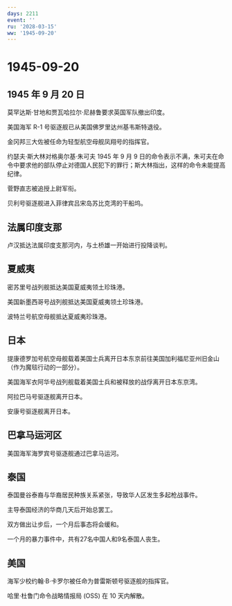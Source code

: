 ```yaml
---
days: 2211
event: ''
ru: '2028-03-15'
ww: '1945-09-20'
---
```


# 1945-09-20

## 1945 年 9 月 20 日

莫罕达斯·甘地和贾瓦哈拉尔·尼赫鲁要求英国军队撤出印度。

美国海军 R-1 号驱逐舰已从美国佛罗里达州基韦斯特退役。

金冈邦三大佐被任命为轻型航空母舰凤翔号的指挥官。

约瑟夫·斯大林对格奥尔基·朱可夫 1945 年 9 月 9
日的命令表示不满，朱可夫在命令中要求他的部队停止对德国人民犯下的罪行；斯大林指出，这样的命令未能提高纪律。

菅野直志被追授上尉军衔。

贝利号驱逐舰进入菲律宾吕宋岛苏比克湾的干船坞。

## 法属印度支那

卢汉抵达法属印度支那河内，与土桥雄一开始进行投降谈判。

## 夏威夷

密苏里号战列舰抵达美国夏威夷领土珍珠港。

美国新墨西哥号战列舰抵达美国夏威夷领土珍珠港。

波特兰号航空母舰抵达夏威夷珍珠港。

## 日本

提康德罗加号航空母舰载着美国士兵离开日本东京前往美国加利福尼亚州旧金山（作为魔毯行动的一部分）。

美国海军衣阿华号战列舰载着美国士兵和被释放的战俘离开日本东京湾。

阿拉巴马号驱逐舰离开日本。

安康号驱逐舰离开日本。

## 巴拿马运河区

美国海军海罗宾号驱逐舰通过巴拿马运河。

## 泰国

泰国曼谷泰裔与华裔居民种族关系紧张，导致华人区发生多起枪战事件。

主导泰国经济的华商几天后开始总罢工。

双方做出让步后，一个月后事态将会缓和。

一个月的暴力事件中，共有27名中国人和9名泰国人丧生。

## 美国

海军少校约翰·B·卡罗尔被任命为普雷斯顿号驱逐舰的指挥官。

哈里·杜鲁门命令战略情报局 (OSS) 在 10 天内解散。